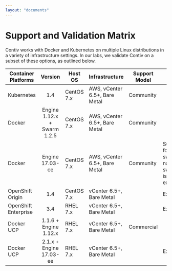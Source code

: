 ```yaml
---
layout: "documents"
---
```


# Support and Validation Matrix
Contiv works with Docker and Kubernetes on multiple Linux distributions in a variety of infrastructure settings. In our labs, we validate Contiv on a subset of these options, as outlined below. 

| Container Platforms | Version    | Host OS | Infrastructure | Support Model | Notes |
|-------------------|:----------:|-------|--------------|-------------|---------------|
|Kubernetes          | 1.4        | CentOS 7.x | AWS, vCenter 6.5+, Bare Metal | Community | |
|Docker              | Engine 1.12.x + Swarm 1.2.5 | CentOS 7.x | AWS, vCenter 6.5+, Bare Metal | Community | |
|Docker              | Engine 17.03-ce | CentOS 7.x| AWS, vCenter 6.5+, Bare Metal | Community | Support only for classic swarm, native swarm mode is still experimental|
|OpenShift Origin    | 1.4        | CentOS 7.x | vCenter 6.5+, Bare Metal | | Experimental |
|OpenShift Enterprise| 3.4        | RHEL 7.x | vCenter 6.5+, Bare Metal | | Experimental |
|Docker UCP          | 1.1.6 + Engine 1.12.x     | RHEL 7.x | vCenter 6.5+, Bare Metal | Commercial | |
|Docker UCP          | 2.1.x + Engine 17.03-ee     | RHEL 7.x | vCenter 6.5+, Bare Metal |  | Experimental |
